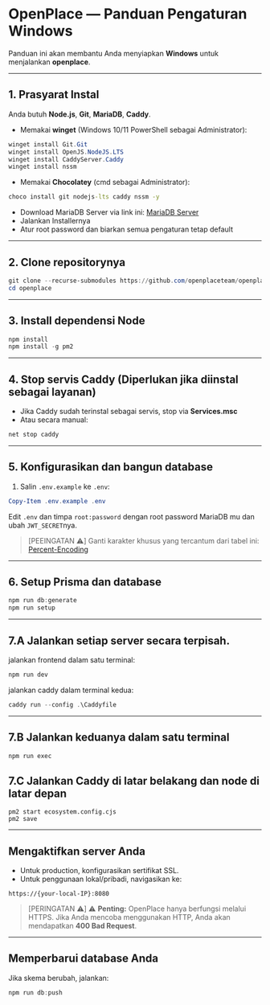 # OpenPlace — Panduan Pengaturan Windows

Panduan ini akan membantu Anda menyiapkan **Windows** untuk menjalankan **openplace**.

---

## 1. Prasyarat Instal

Anda butuh **Node.js**, **Git**, **MariaDB**, **Caddy**.

- Memakai **winget** (Windows 10/11 PowerShell sebagai Administrator):

```powershell
winget install Git.Git
winget install OpenJS.NodeJS.LTS
winget install CaddyServer.Caddy
winget install nssm
```

- Memakai **Chocolatey** (cmd sebagai Administrator):

```cmd
choco install git nodejs-lts caddy nssm -y
```

- Download MariaDB Server via link ini: [MariaDB Server](https://mirror.mva-n.net/mariadb///mariadb-12.0.2/winx64-packages/mariadb-12.0.2-winx64.msi)
- Jalankan Installernya
- Atur root password dan biarkan semua pengaturan tetap default
  
---

## 2. Clone repositorynya

```powershell
git clone --recurse-submodules https://github.com/openplaceteam/openplace
cd openplace
```

---

## 3. Install dependensi Node

```powershell
npm install
npm install -g pm2
```

---

## 4. Stop servis Caddy (Diperlukan jika diinstal sebagai layanan)

- Jika Caddy sudah terinstal sebagai servis, stop via **Services.msc**  
- Atau secara manual:

```powershell
net stop caddy
```

---

## 5. Konfigurasikan dan bangun database

1. Salin `.env.example` ke `.env`:

```powershell
Copy-Item .env.example .env
```

Edit `.env` dan timpa `root:password` dengan root password MariaDB mu dan ubah `JWT_SECRET`nya.

> [PEEINGATAN ⚠️]
> Ganti karakter khusus yang tercantum dari tabel ini: [Percent-Encoding](https://developer.mozilla.org/en-US/docs/Glossary/Percent-encoding)

---

## 6. Setup Prisma dan database

```powershell
npm run db:generate
npm run setup
```

---

## 7.A Jalankan setiap server secara terpisah.

jalankan frontend dalam satu terminal: 
```powershell
npm run dev
```
jalankan caddy dalam terminal kedua:
```powershell
caddy run --config .\Caddyfile
```

---

## 7.B Jalankan keduanya dalam satu terminal

```cmd
npm run exec
```

## 7.C Jalankan Caddy di latar belakang dan node di latar depan

```
pm2 start ecosystem.config.cjs
pm2 save
```


---

## Mengaktifkan server Anda

- Untuk production, konfigurasikan sertifikat SSL.
- Untuk penggunaan lokal/pribadi, navigasikan ke:

```
https://{your-local-IP}:8080
```

> [PERINGATAN ⚠️]
> ⚠️ **Penting:** OpenPlace hanya berfungsi melalui HTTPS. Jika Anda mencoba menggunakan HTTP, Anda akan mendapatkan **400 Bad Request**.


---

## Memperbarui database Anda

Jika skema berubah, jalankan:

```powershell
npm run db:push
```
